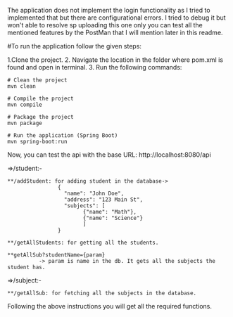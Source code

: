 The application does not implement the login functionality as I tried to implemented that but there are configurational errors. I tried to debug it but won't able to resolve sp uploading this one only you can 
test all the mentioned features by the PostMan that I will mention later in this readme.

#To run the application follow the given steps:

  1.Clone the project.
  2. Navigate the location in the folder where pom.xml is found and open in terminal.
  3. Run the following commands:
  
    # Clean the project
    mvn clean

    # Compile the project
    mvn compile

    # Package the project
    mvn package

    # Run the application (Spring Boot)
    mvn spring-boot:run


Now, you can test the api with the base URL: http://localhost:8080/api

  =>/student:-
  
    **/addStudent: for adding student in the database->
                    {
                      "name": "John Doe",
                      "address": "123 Main St",
                      "subjects": [
                            {"name": "Math"},
                            {"name": "Science"}
                            ]
                    }

    **/getAllStudents: for getting all the students.

    **getAllSub?studentName={param}
              -> param is name in the db. It gets all the subjects the student has.

  =>/subject:-
  
    **/getAllSub: for fetching all the subjects in the database.


  Following the above instructions you will get all the required functions.
